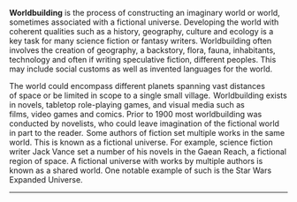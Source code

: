 **Worldbuilding** is the process of constructing an imaginary world or world, sometimes associated with a fictional universe. Developing the world with coherent qualities such as a history, geography, culture and ecology is a key task for many science fiction or fantasy writers. Worldbuilding often involves the creation of geography, a backstory, flora, fauna, inhabitants, technology and often if writing speculative fiction, different peoples. This may include social customs as well as invented languages for the world. 

The world could encompass different planets spanning vast distances of space or be limited in scope to a single small village.  Worldbuilding exists in novels, tabletop role-playing games, and visual media such as films, video games and comics. Prior to 1900 most worldbuilding was conducted by novelists, who could leave imagination of the fictional world in part to the reader.  Some authors of fiction set multiple works in the same world. This is known as a fictional universe. For example, science fiction writer Jack Vance set a number of his novels in the Gaean Reach, a fictional region of space. A fictional universe with works by multiple authors is known as a shared world. One notable example of such is the Star Wars Expanded Universe.

---

